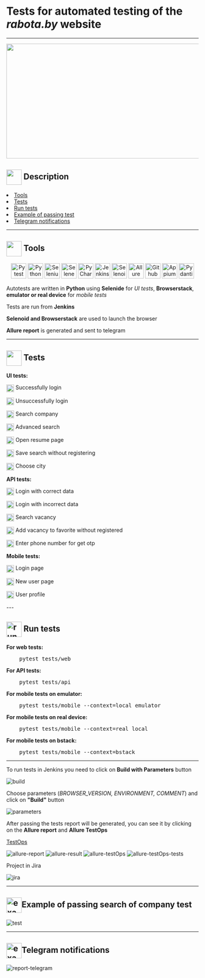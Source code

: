 <h1>Tests for automated testing of the <i>rabota.by</i> website</h1>

---

<p align="center">
    <img width="600" height="300" src="resources/main-page.png">
</p>

<h2><img width="40" align="center" src="resources/description.png"> Description</h2>
<li><a href="#tools">Tools</a></li>
<li><a href="#tests">Tests</a></li>
<li><a href="#run-tests">Run tests</a></li>
<li><a href="#test-example">Example of passing test</a></li>
<li><a href="#telegram-notification">Telegram notifications</a></li>

---

<h2 id="tools"><img width="40" align="center" src="resources/tools.png"> Tools</h2>
<div align="center">
    <img title="Pytest" width="40" src="resources/pytest.png">
    <img title="Python" width="40" src="resources/python.png">
    <img title="Selenium" width="40" src="resources/selenium.png">
    <img title="Selene" width="40" src="resources/selene.png">
    <img title="PyCharm" width="40" src="resources/pycharm.png">
    <img title="Jenkins" width="40" height="40" src="resources/jenkins.png">
    <img title="Selenoid" width="40" src="resources/selenoid.png">
    <img title="Allure" width="40" src="resources/allure.png">
    <img title="Github" width="40" src="resources/github.png">
    <img title="Appium" width="40" src="resources/appium.png">
    <img title="Pydantic" width="40" src="resources/pydantic.png">
</div>
<p>Autotests are written in <b>Python</b> using <b>Selenide</b> for <i>UI tests</i>, <b>Browserstack</b>, <b>emulator or real device</b> for <i>mobile tests</i></p>
<p>Tests are run from <b>Jenkins</b></p>
<p><b>Selenoid and Browserstack</b> are used to launch the browser</p>
<p><b>Allure report</b> is generated and sent to telegram</p>

---

<h2 id="tests"><img width="40" align="center" src="resources/tests.png"> Tests</h2>

<p><b>UI tests:</b></p>
<p><img width="20" align="center" src="resources/checkbox.png" alt="checkbox"> Successfully login</p>
<p><img width="20" align="center" src="resources/checkbox.png" alt="checkbox"> Unsuccessfully login</p>
<p><img width="20" align="center" src="resources/checkbox.png" alt="checkbox"> Search company</p>
<p><img width="20" align="center" src="resources/checkbox.png" alt="checkbox"> Advanced search</p>
<p><img width="20" align="center" src="resources/checkbox.png" alt="checkbox"> Open resume page</p>
<p><img width="20" align="center" src="resources/checkbox.png" alt="checkbox"> Save search without registering</p>
<p><img width="20" align="center" src="resources/checkbox.png" alt="checkbox"> Choose city</p>
<p><b>API tests:</b></p>
<p><img width="20" align="center" src="resources/checkbox.png" alt="checkbox"> Login with correct data</p>
<p><img width="20" align="center" src="resources/checkbox.png" alt="checkbox"> Login with incorrect data</p>
<p><img width="20" align="center" src="resources/checkbox.png" alt="checkbox"> Search vacancy</p>
<p><img width="20" align="center" src="resources/checkbox.png" alt="checkbox"> Add vacancy to favorite without registered</p>
<p><img width="20" align="center" src="resources/checkbox.png" alt="checkbox"> Enter phone number for get otp</p>
<p><b>Mobile tests:</b></p>
<p><img width="20" align="center" src="resources/checkbox.png" alt="checkbox"> Login page</p>
<p><img width="20" align="center" src="resources/checkbox.png" alt="checkbox"> New user page</p>
<p><img width="20" align="center" src="resources/checkbox.png" alt="checkbox"> User profile</p>
---

<h2 id="run-tests"><img width="40" align="center" src="resources/run-tests.png" alt="run"> Run tests</h2>
<p><b>For web tests:</b></p>
<pre>
    pytest tests/web
</pre>
<p><b>For API tests:</b></p>
<pre>
    pytest tests/api
</pre>
<p><b>For mobile tests on emulator:</b></p>
<pre>
    pytest tests/mobile --context=local_emulator
</pre>
<p><b>For mobile tests on real device:</b></p>
<pre>
    pytest tests/mobile --context=real_local
</pre>
<p><b>For mobile tests on bstack:</b></p>
<pre>
    pytest tests/mobile --context=bstack
</pre>


---

<p>To run tests in Jenkins you need to click on <b>Build with Parameters</b> button</p>
<img src="resources/build.png" alt="build">
<p>Сhoose parameters (<i>BROWSER_VERSION, ENVIRONMENT, COMMENT</i>) and click on <b>"Build"</b> button</p>
<img src="resources/parameters.png" alt="parameters">
<p>After passing the tests report will be generated, you can see it by clicking on the <b>Allure report</b> and <b>Allure TestOps</b></p>
<p><a href="https://allure.autotests.cloud/project/4261/dashboards">TestOps</a></p>
<img src="resources/allure-report.png" alt="allure-report">
<img src="resources/allure-result.png" alt="allure-result">
<img src="resources/testOps.png" alt="allure-testOps">
<img src="resources/testOps-tests.png" alt="allure-testOps-tests">

<p>Project in Jira</p>
<img src="resources/jira.png" alt="jira">


---

<h2 id="test-example"><img width="40" align="center" src="resources/example.png" alt="exapmle">Example of passing search of company test</h2>
<img src="resources/test-example.gif" alt="test">

---

<h2 id="telegram-notification"><img width="40" align="center" src="resources/notification.png" alt="exapmle">Telegram notifications</h2>
<img src="resources/telegram.png" alt="report-telegram">
